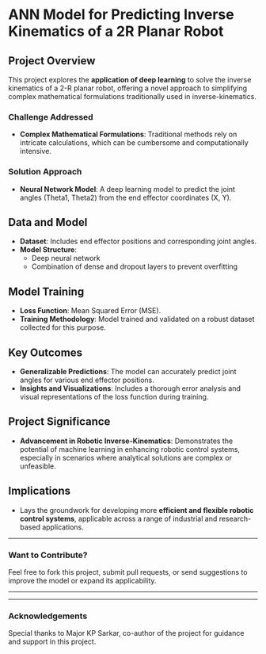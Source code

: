 # ANN Model for Predicting Inverse Kinematics of a 2R Planar Robot

## Project Overview

This project explores the **application of deep learning** to solve the inverse kinematics of a 2-R planar robot, offering a novel approach to simplifying complex mathematical formulations traditionally used in inverse-kinematics.

### Challenge Addressed

- **Complex Mathematical Formulations**: Traditional methods rely on intricate calculations, which can be cumbersome and computationally intensive.

### Solution Approach

- **Neural Network Model**: A deep learning model to predict the joint angles (Theta1, Theta2) from the end effector coordinates (X, Y).

## Data and Model

- **Dataset**: Includes end effector positions and corresponding joint angles.
- **Model Structure**:
  - Deep neural network
  - Combination of dense and dropout layers to prevent overfitting

## Model Training

- **Loss Function**: Mean Squared Error (MSE).
- **Training Methodology**: Model trained and validated on a robust dataset collected for this purpose.

## Key Outcomes

- **Generalizable Predictions**: The model can accurately predict joint angles for various end effector positions.
- **Insights and Visualizations**: Includes a thorough error analysis and visual representations of the loss function during training.

## Project Significance

- **Advancement in Robotic Inverse-Kinematics**: Demonstrates the potential of machine learning in enhancing robotic control systems, especially in scenarios where analytical solutions are complex or unfeasible.

## Implications

- Lays the groundwork for developing more **efficient and flexible robotic control systems**, applicable across a range of industrial and research-based applications.

---

### Want to Contribute?

Feel free to fork this project, submit pull requests, or send suggestions to improve the model or expand its applicability.

---


---

### Acknowledgements

Special thanks to Major KP Sarkar, co-author of the project for guidance and support in this project.



